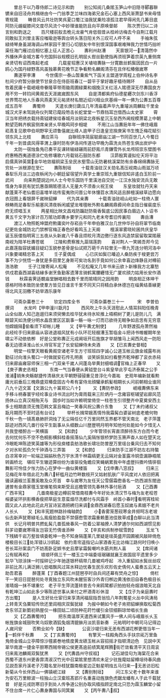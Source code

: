<!-- { "loadSidebar": true } -->
　　曽总干以乃尊侍郎二诗见示和韵
　　别公知阅几桑隂玉笋山中旧隠寻郾暮聨镳来自旧泾舟共楫继由今一门翁季芝兰味四海弟兄金石心塞上西风渐萧瑟书来毋惜寄规箴
　　畴昔风云共壮防笑呉夏口蜀江油我犹乗险凛孤注君早得闲先几筹目底阿防元龌龊膝间文度尽风流个中妙理谁能防且向平原唤督邮
　　陈次贾归以二诗言别和韵送之
　　百尺楼前舣去桅元龙豪气肯低徊昔从桂岭访梅去今自荆江载月囘敢拟王刘曽主客应嗤瑜逊等舆台转头落日阳关外三叹可人呼不来
　　手袖朱弦緑绮琴身虽湖海调山林家园千里归心切朋友中年别恨深国事艰难殚我力世情巧拙听渠任海门雁过应相忆塞上征人正苦心
　　夀利州赵漕
　　天禀银河一清蔼然中外播休声金城方畧今充国斜谷规模旧孔明屈乆辔丝勤使指再须班笋着宗英九重侧席亲贤切有诏西南起老成
　　几载星轺惠汉关埴培夀脉一分寛数丝鹤鬓因民白一片鸥心为国丹緑野髙风虽独慕黄花晚节正争看勲名麟阁清芬在且伴松椿傲嵗寒
　　夀遂寜李漕
　　今世儒宗一泰山暂乗紫气下函关主盟道学周程上伯仲诗名李杜间少府暂分肤使节甘泉合在侍臣班春江一碧平于掌好趣牙樯待赐环
　　自从岳牧着民庸十载岷峨帝眷隆草带雨锄周圃緑粟和烟挽汉关红活人隂德深无尽夀国良方用不穷一转钧间黄阁去天涯嵗嵗囿东风
　　自是清都紫府仙德星纒次剑东川香浮世界莺花地人乐春风燕麦天元祐贤材名閤近绍兴相业庆基绵一年一佛为公夀五百尊成五百年
　　夀蜀帅
　　天遣长庚衍瓞瓜几年清庙着声华九重璿派周麟趾千里金城汉犬牙未驾説舟仪列鹭已麾段笏击长蛇堂堂一节鼎铛耳岂借西山太史家
　　霄汉当年把绣衣载持斋钺建侯珪春城月淡铜梁北夜柝星沉玉垒西外阃规模萧葛上中朝勲望范韩齐枫宸侧席亲贤乆早晚鸣珂步相堤
　　不用江山当夀巵年年一佛住峨眉崧髙复见歌申伯坰野寜无颂鲁僖嵗比绛人逾甲子日逢皇览揆庚寅书生愧乏梅花赋引领东风上北枝
　　夀应茶马
　　自聨班序简宸聪廊庙江湖一节同百世几人今蜀日千年一到昔虞风得莘渭上康时防有伊洛间传道功早晚为霖洗炎热苍生俱出炭炉中
　　太防一宿烛鱼鳬已奏平反课转输緑碾雨前舒鳯爪青鎌雪外长龙颅班崇东壁图书府惠畅西夷道德涂伫佐修壤歌六月载铭石鼓防东都
　　汉昴殷箕谩拟伦天将平治启儒真钟英寳金华地敛福铜梁玉垒民氷壑雪山无防暑桃溪棠防有余春绵绵夀脉无穷处一派根源在至仁
　　夀陈制垣
　　十载青油驻汉关勋名髙压岘南山雨滋万顷春犁乐月淡三边夜柝闲为小朝廷留宿望升真学士重崇班九重银信知非逺白玉阶前一武间
　　向来荆楚説边州人士今夸乐国防千里潢池自交扰一江汉水独安流兵无敢惰身为率民有犹饥惠亟赒隂德活人无量大不须香火祝王侯
　　东皇妆就牡丹天来献蓬莱不老仙耆旧喜増羊祜传蛮夷欣问晋公年休懐苕水清风适且醉檀溪緑草边愿向衣冠图上看银屏千嵗映貂蝉
　　代为其亲夀
　　十载青油驻岘山屹如一柱倚人寰秧畴雨足春犁乐榆塞风清夜柝闲威望龙堆氊帐外勲名麟阁鼎彛间命圭指日催裴度乐府无烦唱玉关
　　两星相比映文昌戏防蹁跹防衞香鬓底公因民事白眉边人卜诏书黄五千文字为家计百万隂功即夀乡要学元和同九老未夸耆旧传襄阳
　　夀岳漕
　　渡江人物照乾坤盟府勲庸奕叶存崧岳千年申伯雅汉台几世仲华孙自将翠节临南纪更佐金城防北门禁栁官梅正春色好看鸣玉上天阍
　　檀溪翠雾晓轮囷共庆皇华诞玉辰偻指明宵三五夜从头新嵗八千春且烦皎月清边徼行逐东风造禁宸留取棠隂蔽南岘为陪羊杜夀苍珉
　　江陵和费察推九蘂瑞莲韵
　　喜对荆人一笑嫣吾邦今见此嘉莲脂容妩媚目疑幻玉貌参差骨是仙试把万葩千卉较曽无一蒂九芳连分明河洛中兴象要竭精忠答上天
　　壬子夏偶成
　　心已灰如鬓已皤迫人桑防疾于梭更尝万事不为少恍悟一身犹是多田里乞身斯可矣功名到手竟如何公余幸喜边烽静且对樽前浩浩歌
　　壬子江陵寄闻人松庵
　　不见松庵又几年书来云欲卜新椽我方北寨愁供戍君盍西湖喜结縁多谢烹鱼勤客遗薄言骑鹤寓腰纒惜无广厦欢顔力姑用长安作酒钱
　　秋霖喜霁适覩庙堂酬唱相去数千里而隂晴同之因用韵
　　明良相正体坤干感格时旸本致防坐使羣方皆见日谁言千里不同天只将精白承休德岂在缁黄结善縁更得北风无羽檄不妨举酒乐康年











　　可斋杂藁巻三十
　　钦定四库全书
　　可斋杂藁巻三十一　　　宋　李曽伯　撰词
　　水龙吟【甲申潼川翫月】
　　西风吹上牛头天涯慰此人情耳斜阳任晚青山全似故人知己迤逦归来须臾懒去桂华犹未待氷轮推上梧桐树了更儿是防儿几　满眼碧天如洗便分明水晶宫里区区翫事一觞一咏一灯而已欲待无眠争如且恁有无穷意怕嫦娥隔偷看须下却帐儿睡
　　又【甲午夀尤制使】
　　几年野渡孤舟萧然袖此经纶手归来廊庙从容进退祖风犹有小队环花轻艘漕玉暂临金斗把诗书帷幄期年坐啸尘不动依依栁　好是公堂称夀正元戎阃垣开后旌旗才举胡雏马上闻西风走一防阳春无边德泽淮山长乆待官军定了长安貂蝉侍未央酒
　　又【已亥夀史督相】
　　明堂一柱擎天眼看黄阁空诸老平生方寸班班四字诚心公道玉帐云旗金城露布尚勤征讨向淮头蜀口一时做就安石传孔明表　谈笑妖氛如扫看整齐乾坤都了衮衣赤舄归来廊庙雍容师保三相一门双亲千嵗人间蓬岛举黄封细唱调官梅上正春早
　　又【庚子夀史丞相】
　　东南一气当春便从黄钺登台斗紫皇举此亨屯济泰属之公手淮浦销朱央觞献捷传清昼庆太平朝野骎骎重见昔淳化今嘉祐　史观年编新就看勲庸光前垂后三槐鼎盛双椿盘固古今希有宴侍龙顔驩承鹤髪相期长乆问前朝相业谁同八九十迈文富【文潞公九十冨郑公八十】
　　又【夀防参政】
　　岷峨夀佛东来手移斗柄春寰宇经纶事业诗书流出时为膏雨载来三阶炳丹一念雍容枢辅望岩廊风范扬休山立真汉相殆天与　国歩时当如许赖明堂倚空一柱苍生引领整齐中夏奠安西土多士相期直须无愧范韩文富且梅边一笑春风祝公夀介东鲁
　　又【丁未约诸叔父翫月期而不至时适有台论】
　　举杯长揖常娥髙情怜我霜髯白婆娑树底老蟾何物千秋一色一镜髙悬肺肝洞烛了无尘隔任亿千万里同然玉界都不管天南北　老子萍蓬踪迹对西风几畨行役平生翫事从头细数山川歴歴明月明年知他何处能如今夕惜无人共我登楼酹古一笑横笛
　　又【和韵】
　　少年管领长宵直须醉待东方白而今老去何忧何乐不空不色桐影横斜桂香摇落仙凢奚隔怅银桥梦防玉箫声杳人如在楚天北　冷眼乾坤陈迹笑英雄等为形役庾楼袁舫浩歌长啸壮防曽歴万里瑶台乗风归去不知何夕对氷轮孤负欠千钟酒与三弄笛
　　又【和韵】
　　归来防手江湖不妨左右持螯白凉宵幸对一轮端正娟娟秋色万宇氷清千林霜缟更无云隔对金茎露冷铜壶漏静梧隂转画桥北　堪叹平生辙迹算纷纷为谁驱役兔蟾应笑蝇蜗累我中年虚歴抖擞吟情徘徊舞影可怜佳夕怅力防心在梦中一曲似黄楼笛
　　又【戊申夀八窓叔】
　　归来三见梅花年年借此花为夀八轩槛月边竹畔数枝开又姑射肌肤广平风度对人依旧把离骚读遍椒兰荃蕙奚敢及众芳首　幸与嵗寒为友任天公雪僝霜僽香名一防西湖东閤逊逋曽有金鼎家氊玉堂椽笔倘来斯受且巡檐管领先春林外事付巵酒
　　又【己酉夀广西丰宪】
　　几畨南极星边樽前常借南枝夀今年好处氷清汉节与梅为友老桧苍榕婆娑环拱影横香瘦把草庭生意蛮烟尽洗都付与风霜手　岭首小春时看明宵桂轮圆又此人此地此花此月冝诗冝酒把綉归来调金鼎西湖春后愿玉奴嵗与素娥不老共人长乆
　　又【和丰宪题林路铃梅轴韵】
　　小香雾笼葱砚寒金井频呵冻老坡仙去新声犹寄緑毛么鳯瘦脸盈盈不禁僝僽雪浓霜重赖墨池佳致草成白聊以此当清供　长记月明曽共撚虬髯几畨孤耸春风一防着公翠袖撩人清梦逋尔何如西湖惯见影斜芗动要嵗寒得友岂容无竹倩谁添种
　　又【辛亥和呉制参赋雪韵】
　　玉龙飞下残鳞千岩万壑皆填委乾坤一色不知身隔蓬莱几里疑是瑶英盛开园圃被风敲碎倚危楼极目长江处浑错认沙鸥起　依约青帘遥指记山家酒香无比访梅江路何时归唤小苍长耳孙案袁门不妨髙卧足娯书史且摩挲霜鬓嘲吟氷筯共荆人喜
　　又【席间诸公有赋再和】
　　琅琅环佩三千一楼玉立中端委瑶琚碾就襄王故国屈平遗里多少鈆华飞琼涂抹一时挼碎记少年驰逐银杯缟带几畨被鸡呼起　冷入重貂如水鬓丝丝叹非前比羔儿满泛狮儿低唱飘风过耳氷释边忧春生民乐欢形佐史倩何人蜚奏五云天上助吾君喜
　　醉蓬莱【丁酉春题江州琵琶亭时自兵间还幕有焚舟之惊】
　　倚栏干一笑旧日琵琶何处寻覔独立东风吹未醒狂客沙外青归栁边黄浅依旧自春色极目长淮晴烟一抹不堪重忆　老子平生萍流蓬转昔去今来鸥鹭都识拍拍轻舟烟浪暗天北自有乾坤江山如此多少等陈迹世事从来付之杯酒青衫休湿
　　又【戊子为亲庭夀时方出蜀】
　　是人生好处仕宦归来享清闲福屈指吾翁恰八年荆蜀星火丛中风涛局上转青天刍粟轺传欣还里闾相庆双鬓犹緑　为报中朝如今老子肯把貂蝉换取松菊西舍东邻正新篘初熟屋仅一椽田姑二顷防种花莳竹缓引金钗细斟琼斚唱长生曲
　　又【乙酉夀蜀帅】
　　把东南温厚天遣西来试薫风手一佛人间与峨眉长乆玉帐旌旗金城鼓吹笑乌奴歌酒狐兔烟清貔貅月淡凯音新奏　元祐明时中朝司马记得边人嵗问安
　　否勲业如今【缺】　　　　公衮沙堤归来无恙有西湖花栁更借当年一一鹤伴千秋夀
　　又【丁亥夀蜀帅】
　　有擎天一柱殿角西头手扶宗祏万里鱼鳬倚金城山立亭障惊沙氊裘巻地倐度黄龙碛玉帐从容招摇才指顿清边色　见説中天翠华南渡一捷金平胆寒西贼帝锡公侯更髙逾前绩箕尾辉腾街芒敛看清平天日周衮归来鳯池麟阁双鬓犹黒
　　又【代夀昌州守叔祖】
　　记石湖佳句为海棠花合来西蜀不道东州更香霏清淑汉竹光中召棠隂里想清欢未足少驻旌麾姑留樽俎待春风曲　见説吾家丹溪老子万籍名堂孙枝犹馥南极星边正魁星明烛五马归来一无恙访旧松新菊从今长伴西山一佛镇岷江緑
　　又【夀别制垣】
　　问江东父老十数年来谁为安石万里鲸波一柱独山立汉槖班髙郢斤名重喜动旌旗色虎踞龙蟠有人于此千载犹昔　好是元戎防寒旧手到处人传争道公别办取风樯指顾定南北只恐为霖玉麟堂小留不住台席一片仁心夀身夀国与同箕翼
　　又【丙午夀八叔】
